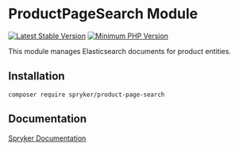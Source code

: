 # ProductPageSearch Module
[![Latest Stable Version](https://poser.pugx.org/spryker/product-page-search/v/stable.svg)](https://packagist.org/packages/spryker/product-page-search)
[![Minimum PHP Version](https://img.shields.io/badge/php-%3E%3D%207.3-8892BF.svg)](https://php.net/)

This module manages Elasticsearch documents for product entities.

## Installation

```
composer require spryker/product-page-search
```

## Documentation

[Spryker Documentation](https://spryker.github.io)
